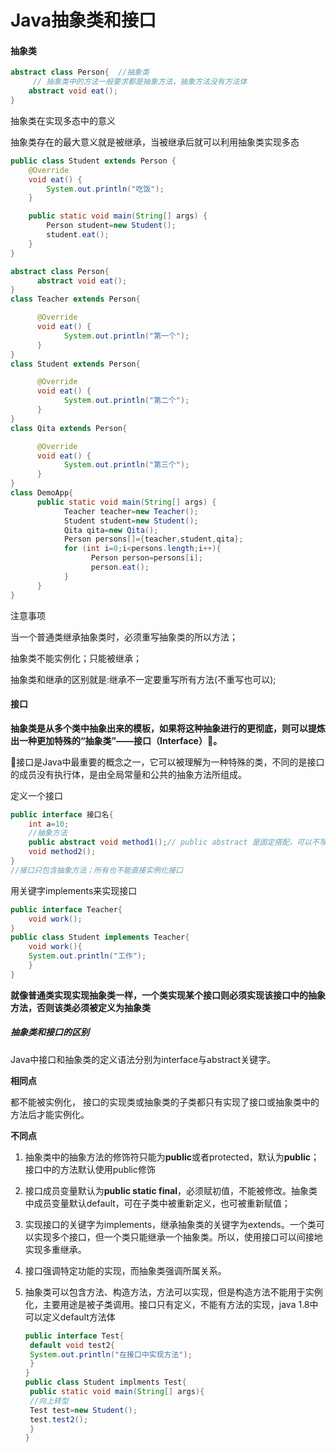 # Java抽象类和接口

#### 抽象类

```java
abstract class Person{  //抽象类
     // 抽象类中的方法一般要求都是抽象方法，抽象方法没有方法体
    abstract void eat();
}
```

抽象类在实现多态中的意义

抽象类存在的最大意义就是被继承，当被继承后就可以利用抽象类实现多态

```java
public class Student extends Person {
    @Override
    void eat() {
        System.out.println("吃饭");
    }

    public static void main(String[] args) {
        Person student=new Student();
        student.eat();
    }
}
```

```java
abstract class Person{
      abstract void eat();
}
class Teacher extends Person{

      @Override
      void eat() {
            System.out.println("第一个");
      }
}
class Student extends Person{

      @Override
      void eat() {
            System.out.println("第二个");
      }
}
class Qita extends Person{

      @Override
      void eat() {
            System.out.println("第三个");
      }
}
class DemoApp{
      public static void main(String[] args) {
            Teacher teacher=new Teacher();
            Student student=new Student();
            Qita qita=new Qita();
            Person persons[]={teacher,student,qita};
            for (int i=0;i<persons.length;i++){
                  Person person=persons[i];
                  person.eat();
            }
      }
}
```

注意事项

当一个普通类继承抽象类时，必须重写抽象类的所以方法；

抽象类不能实例化；只能被继承；

抽象类和继承的区别就是:继承不一定要重写所有方法(不重写也可以);

#### 接口

**抽象类是从多个类中抽象出来的模板，如果将这种抽象进行的更彻底，则可以提炼出一种更加特殊的“抽象类”——接口（Interface）🤔。**

📝接口是Java中最重要的概念之一，它可以被理解为一种特殊的类，不同的是接口的成员没有执行体，是由全局常量和公共的抽象方法所组成。

定义一个接口

```java
public interface 接口名{
	int a=10;
	//抽象方法
	public abstract void method1();// public abstract 是固定搭配，可以不写
	void method2();
}
//接口只包含抽象方法；所有也不能直接实例化接口
```

用关键字implements来实现接口

```java
public interface Teacher{
	void work();
}
public class Student implements Teacher{
	void work(){
	System.out.println("工作");
	}
}
```

 **就像普通类实现实现抽象类一样，一个类实现某个接口则必须实现该接口中的抽象方法，否则该类必须被定义为抽象类** 

##### 抽象类和接口的区别

 Java中接口和抽象类的定义语法分别为interface与abstract关键字。 

**相同点**

都不能被实例化， 接口的实现类或抽象类的子类都只有实现了接口或抽象类中的方法后才能实例化。 

**不同点**

1. 抽象类中的抽象方法的修饰符只能为**public**或者protected，默认为**public**；接口中的方法默认使用public修饰

2. 接口成员变量默认为**public static final**，必须赋初值，不能被修改。抽象类中成员变量默认default，可在子类中被重新定义，也可被重新赋值；

3. 实现接口的关键字为implements，继承抽象类的关键字为extends。一个类可以实现多个接口，但一个类只能继承一个抽象类。所以，使用接口可以间接地实现多重继承。

4. 接口强调特定功能的实现，而抽象类强调所属关系。

5. 抽象类可以包含方法、构造方法，方法可以实现，但是构造方法不能用于实例化，主要用途是被子类调用。接口只有定义，不能有方法的实现，java 1.8中可以定义default方法体

   ```java
   public interface Test{
   	default void test2{
   	System.out.println("在接口中实现方法");
   	}
   }
   public class Student implments Test{
   	public static void main(String[] args){
   	//向上转型
   	Test test=new Student();
   	test.test2();
   	}
   }
   ```

   

